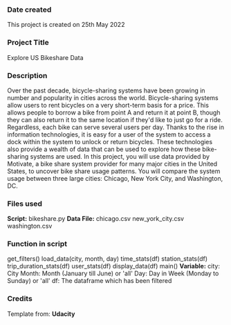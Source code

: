### Date created
This project is created on 25th May 2022

### Project Title
Explore US Bikeshare Data

### Description
Over the past decade, bicycle-sharing systems have been growing in number and popularity in cities across the world. Bicycle-sharing systems allow users to rent bicycles on a very short-term basis for a price. This allows people to borrow a bike from point A and return it at point B, though they can also return it to the same location if they'd like to just go for a ride. Regardless, each bike can serve several users per day.
Thanks to the rise in information technologies, it is easy for a user of the system to access a dock within the system to unlock or return bicycles. These technologies also provide a wealth of data that can be used to explore how these bike-sharing systems are used.
In this project, you will use data provided by Motivate, a bike share system provider for many major cities in the United States, to uncover bike share usage patterns. You will compare the system usage between three large cities: Chicago, New York City, and Washington, DC.

### Files used
**Script:** bikeshare.py
**Data File:**
chicago.csv
new_york_city.csv
washington.csv

### Function in script
get_filters()
load_data(city, month, day)
time_stats(df)
station_stats(df)
trip_duration_stats(df)
user_stats(df)
display_data(df)
main()
**Variable:**
city: City
Month: Month (January till June) or 'all'
Day: Day in Week (Monday to Sunday) or 'all'
df: The dataframe which has been filtered

### Credits
Template from: **Udacity**
